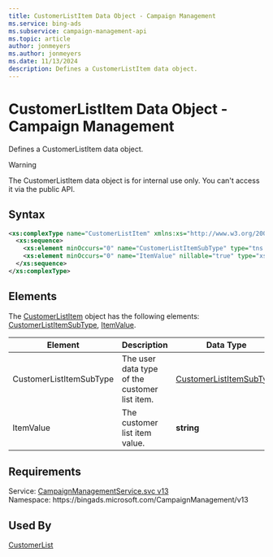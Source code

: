 ```yaml
---
title: CustomerListItem Data Object - Campaign Management
ms.service: bing-ads
ms.subservice: campaign-management-api
ms.topic: article
author: jonmeyers
ms.author: jonmeyers
ms.date: 11/13/2024
description: Defines a CustomerListItem data object.
---
```

# CustomerListItem Data Object - Campaign Management
Defines a CustomerListItem data object.

> [!WARNING]
> The CustomerListItem data object is for internal use only. You can't access it via the public API.

## Syntax
```xml
<xs:complexType name="CustomerListItem" xmlns:xs="http://www.w3.org/2001/XMLSchema">
  <xs:sequence>
    <xs:element minOccurs="0" name="CustomerListItemSubType" type="tns:CustomerListItemSubType" />
    <xs:element minOccurs="0" name="ItemValue" nillable="true" type="xs:string" />
  </xs:sequence>
</xs:complexType>
```

## <a name="elements"></a>Elements

The [CustomerListItem](customerlistitem.md) object has the following elements: [CustomerListItemSubType](#customerlistitemsubtype), [ItemValue](#itemvalue).

|Element|Description|Data Type|
|-----------|---------------|-------------|
|<a name="customerlistitemsubtype"></a>CustomerListItemSubType|The user data type of the customer list item.|[CustomerListItemSubType](customerlistitemsubtype.md)|
|<a name="itemvalue"></a>ItemValue|The customer list item value.|**string**|

## Requirements
Service: [CampaignManagementService.svc v13](https://campaign.api.bingads.microsoft.com/Api/Advertiser/CampaignManagement/v13/CampaignManagementService.svc)  
Namespace: https\://bingads.microsoft.com/CampaignManagement/v13  

## Used By
[CustomerList](customerlist.md)  
